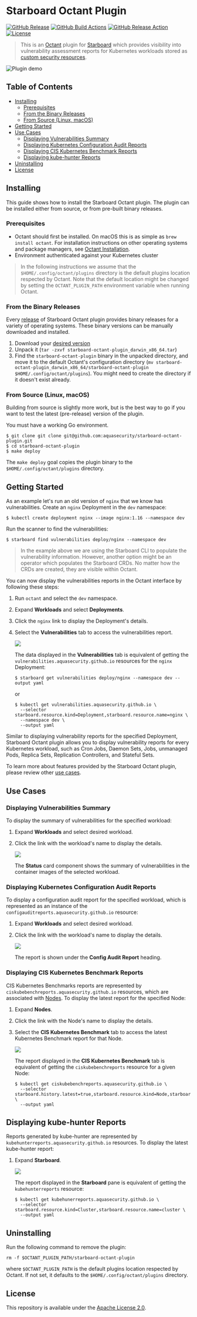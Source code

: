 # Starboard Octant Plugin

[![GitHub Release][release-img]][release]
[![GitHub Build Actions][build-action-img]][actions]
[![GitHub Release Action][release-action-img]][actions]
[![License][license-img]][license]

> This is an [Octant][octant] plugin for [Starboard][starboard] which provides visibility into vulnerability assessment
> reports for Kubernetes workloads stored as [custom security resources][starboard-crds].

![Plugin demo](./docs/images/plugin-demo.gif)

## Table of Contents

- [Installing](#installing)
  - [Prerequisites](#prerequisites)
  - [From the Binary Releases](#from-the-binary-releases)
  - [From Source (Linux, macOS)](#from-source-linux-macos)
- [Getting Started](#getting-started)
- [Use Cases](#use-cases)
  - [Displaying Vulnerabilities Summary](#displaying-vulnerabilities-summary)
  - [Displaying Kubernetes Configuration Audit Reports](#displaying-kubernetes-configuration-audit-reports)
  - [Displaying CIS Kubernetes Benchmark Reports](#displaying-cis-kubernetes-benchmark-reports)
  - [Displaying kube-hunter Reports](#displaying-kube-hunter-reports)
- [Uninstalling](#uninstalling)
- [License](#license)

## Installing

This guide shows how to install the Starboard Octant plugin. The plugin can be installed either from source, or from
pre-built binary releases.

### Prerequisites

- Octant should first be installed. On macOS this is as simple as `brew install octant`. For installation instructions
  on other operating systems and package managers, see [Octant Installation][octant-installation].
- Environment authenticated against your Kubernetes cluster

> In the following instructions we assume that the `$HOME/.config/octant/plugins` directory is the default plugins
> location respected by Octant. Note that the default location might be changed by setting the `OCTANT_PLUGIN_PATH`
> environment variable when running Octant.

### From the Binary Releases

Every [release][release] of Starboard Octant plugin provides binary releases for a variety of operating systems. These
binary versions can be manually downloaded and installed.

1. Download your [desired version][release]
2. Unpack it (`tar -zxvf starboard-octant-plugin_darwin_x86_64.tar`)
3. Find the `starboard-octant-plugin` binary in the unpacked directory, and move it to the default Octant's
   configuration directory (`mv starboard-octant-plugin_darwin_x86_64/starboard-octant-plugin $HOME/.config/octant/plugins`).
   You might need to create the directory if it doesn't exist already.

### From Source (Linux, macOS)

Building from source is slightly more work, but is the best way to go if you want to test the latest (pre-release)
version of the plugin.

You must have a working Go environment.

```
$ git clone git clone git@github.com:aquasecurity/starboard-octant-plugin.git
$ cd starboard-octant-plugin
$ make deploy
```

The `make deploy` goal copies the plugin binary to the `$HOME/.config/octant/plugins` directory.

## Getting Started

As an example let's run an old version of `nginx` that we know has vulnerabilities. Create an `nginx` Deployment in the `dev` namespace:

```
$ kubectl create deployment nginx --image nginx:1.16 --namespace dev
```

Run the scanner to find the vulnerabilities:

```
$ starboard find vulnerabilities deploy/nginx --namespace dev
```

> In the example above we are using the Starboard CLI to populate the vulnerability information. However, another option
> might be an operator which populates the Starboard CRDs. No matter how the CRDs are created, they are visible within
> Octant.

You can now display the vulnerabilities reports in the Octant interface by following these steps:

1. Run `octant` and select the `dev` namespace.
2. Expand **Workloads** and select **Deployments**.
3. Click the `nginx` link to display the Deployment's details.
4. Select the **Vulnerabilities** tab to access the vulnerabilities report.

   ![](./docs/images/deployment_vulnerabilities.png)

   The data displayed in the **Vulnerabilities** tab is equivalent of getting the `vulnerabilities.aquasecurity.github.io`
   resources for the `nginx` Deployment:

   ```
   $ starboard get vulnerabilities deploy/nginx --namespace dev --output yaml
   ```

   or

   ```
   $ kubectl get vulnerabilities.aquasecurity.github.io \
     --selector starboard.resource.kind=Deployment,starboard.resource.name=nginx \
     --namespace dev \
     --output yaml
   ```

Similar to displaying vulnerability reports for the specified Deployment, Starboard Octant plugin allows you to display
vulnerability reports for every Kubernetes workload, such as Cron Jobs, Daemon Sets, Jobs, unmanaged Pods, Replica Sets,
Replication Controllers, and Stateful Sets.

To learn more about features provided by the Starboard Octant plugin, please review other [use cases](#use-cases).

## Use Cases

### Displaying Vulnerabilities Summary

To display the summary of vulnerabilities for the specified workload:

1. Expand **Workloads** and select desired workload.
2. Click the link with the workload's name to display the details.

   ![](./docs/images/deployment_vulnerabilities_summary.png)

   The **Status** card component shows the summary of vulnerabilities in the container images of the selected workload.

### Displaying Kubernetes Configuration Audit Reports

To display a configuration audit report for the specified workload, which is represented as an instance of the
`configauditreports.aquasecurity.github.io` resource:

1. Expand **Workloads** and select desired workload.
2. Click the link with the workload's name to display the details.

   ![](./docs/images/deployment_configauditreports.png)

   The report is shown under the **Config Audit Report** heading.

### Displaying CIS Kubernetes Benchmark Reports

CIS Kubernetes Benchmarks reports are represented by `ciskubebenchreports.aquasecurity.github.io` resources, which
are associated with [Nodes][k8s-node]. To display the latest report for the specified Node:

1. Expand **Nodes**.
2. Click the link with the Node's name to display the details.
3. Select the **CIS Kubernetes Benchmark** tab to access the latest Kubernetes Benchmark report for that Node.

   ![](./docs/images/ciskubebenchreports.png)

   The report displayed in the **CIS Kubernetes Benchmark** tab is equivalent of getting the `ciskubebenchreports`
   resource for a given Node:

   ```
   $ kubectl get ciskubebenchreports.aquasecurity.github.io \
     --selector starboard.history.latest=true,starboard.resource.kind=Node,starboard.resource.name=minikube \
     --output yaml
   ```

## Displaying kube-hunter Reports

Reports generated by kube-hunter are represented by `kubehunterreports.aquasecurity.github.io` resources. To display
the latest kube-hunter report:

1. Expand **Starboard**.

   ![](./docs/images/kubehunterreports.png)

   The report displayed in the **Starboard** pane is equivalent of getting the `kubehunterreports` resource:
   
   ```
   $ kubectl get kubehunerreports.aquasecurity.github.io \
     --selector starboard.resource.kind=Cluster,starboard.resource.name=cluster \
     --output yaml
   ```

## Uninstalling

Run the following command to remove the plugin:

```
rm -f $OCTANT_PLUGIN_PATH/starboard-octant-plugin
```

where `$OCTANT_PLUGIN_PATH` is the default plugins location respected by Octant. If not set, it defaults to the
`$HOME/.config/octant/plugins` directory.

## License

This repository is available under the [Apache License 2.0][license].

[release-img]: https://img.shields.io/github/release/aquasecurity/starboard-octant-plugin.svg
[release]: https://github.com/aquasecurity/starboard-octant-plugin/releases
[build-action-img]: https://github.com/aquasecurity/starboard-octant-plugin/workflows/build/badge.svg
[release-action-img]: https://github.com/aquasecurity/starboard-octant-plugin/workflows/release/badge.svg
[actions]: https://github.com/aquasecurity/starboard-octant-plugin/actions
[license-img]: https://img.shields.io/github/license/aquasecurity/starboard-octant-plugin.svg
[license]: https://github.com/aquasecurity/starboard-octant-plugin/blob/master/LICENSE

[octant]: https://octant.dev/
[octant-installation]: https://github.com/vmware-tanzu/octant#installation

[starboard]: https://github.com/aquasecurity/starboard
[starboard-crds]: https://github.com/aquasecurity/starboard#custom-security-resources-definitions
[starboard-cli]: https://github.com/aquasecurity/starboard#starboard-cli

[k8s-node]: https://kubernetes.io/docs/concepts/architecture/nodes/
